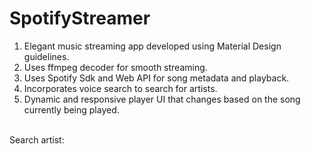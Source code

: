 # SpotifyStreamer

1) Elegant music streaming app developed using Material Design guidelines.<br />
2) Uses ffmpeg decoder for smooth streaming.<br />
3) Uses Spotify Sdk and Web API for song metadata and playback.<br />
4) Incorporates voice search to search for artists.
5) Dynamic and responsive player UI that changes based on the song currently being played.<br /><br />

Search artist:

